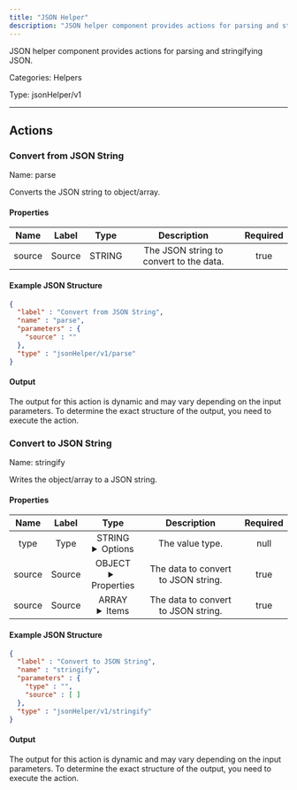 ```yaml
---
title: "JSON Helper"
description: "JSON helper component provides actions for parsing and stringifying JSON."
---
```


JSON helper component provides actions for parsing and stringifying JSON.


Categories: Helpers


Type: jsonHelper/v1

<hr />




## Actions


### Convert from JSON String
Name: parse

Converts the JSON string to object/array.

#### Properties

|      Name       |      Label     |     Type     |     Description     | Required |
|:---------------:|:--------------:|:------------:|:-------------------:|:--------:|
| source | Source | STRING | The JSON string to convert to the data. | true |

#### Example JSON Structure
```json
{
  "label" : "Convert from JSON String",
  "name" : "parse",
  "parameters" : {
    "source" : ""
  },
  "type" : "jsonHelper/v1/parse"
}
```

#### Output

The output for this action is dynamic and may vary depending on the input parameters. To determine the exact structure of the output, you need to execute the action.




### Convert to JSON String
Name: stringify

Writes the object/array to a JSON string.

#### Properties

|      Name       |      Label     |     Type     |     Description     | Required |
|:---------------:|:--------------:|:------------:|:-------------------:|:--------:|
| type | Type | STRING <details> <summary> Options </summary> OBJECT, ARRAY </details> | The value type. | null |
| source | Source | OBJECT <details> <summary> Properties </summary> {} </details> | The data to convert to JSON string. | true |
| source | Source | ARRAY <details> <summary> Items </summary> [] </details> | The data to convert to JSON string. | true |

#### Example JSON Structure
```json
{
  "label" : "Convert to JSON String",
  "name" : "stringify",
  "parameters" : {
    "type" : "",
    "source" : [ ]
  },
  "type" : "jsonHelper/v1/stringify"
}
```

#### Output

The output for this action is dynamic and may vary depending on the input parameters. To determine the exact structure of the output, you need to execute the action.






